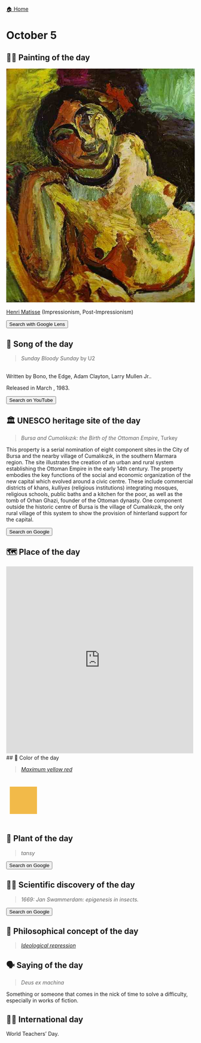 
[🏠 Home](../../index.md)

# October 5

## 🧑‍🎨 Painting of the day

<img width="600" src="../img/Henri_Matisse_1.jpg">

[Henri Matisse](http://en.wikipedia.org/wiki/Henri_Matisse) (Impressionism, Post-Impressionism)

<button class="btn btn-success"
onclick=" window.open('https://lens.google.com/uploadbyurl?url=https://iretes.github.io/one-a-day/data/img/Henri_Matisse_1.jpg','_blank')">
Search with Google Lens
</button>

## 🎼 Song of the day

> *Sunday Bloody Sunday*
by U2

<br />Written by Bono, the Edge, Adam Clayton, Larry Mullen Jr..

Released in March , 1983.

<button class="btn btn-success"
onclick=" window.open('http://www.youtube.com/search?q=Sunday Bloody Sunday by U2','_blank')">
Search on YouTube
</button>

## 🏛️ UNESCO heritage site of the day

> *Bursa and Cumalıkızık: the Birth of the Ottoman Empire*, Turkey

<p>This property is a serial nomination of eight component sites in the City of Bursa and the nearby village of Cumalıkızık, in the southern Marmara region. The site illustrates the creation of an urban and rural system establishing the Ottoman Empire in the early 14th century. The property embodies the key functions of the social and economic organization of the new capital which evolved around a civic centre. These include commercial districts of khans, <em>kulliyes</em> (religious institutions) integrating mosques, religious schools, public baths and a kitchen for the poor, as well as the tomb of Orhan Ghazi, founder of the Ottoman dynasty. One component outside the historic centre of Bursa is the village of Cumalıkızık, the only rural village of this system to show the provision of hinterland support for the capital.</p>

<button class="btn btn-success"
onclick=" window.open('http://www.google.com/search?q=Bursa and Cumalıkızık: the Birth of the Ottoman Empire','_blank')">
Search on Google
</button>

## 🗺️ Place of the day

<iframe
src="https://www.mapcrunch.com"
name="mapcrunch"
width="500"
height="500"
allowTransparency="true"
scrolling="no"
frameborder="0"
>
</iframe>
## 🎨 Color of the day

> *[Maximum yellow red](https://en.wikipedia.org/wiki/List_of_Crayola_crayon_colors#Standard_colors)*

<div style="color:#F2BA49; font-size: 100px;">&#9632;</div>

## 🌿 Plant of the day

> *tansy*

<button class="btn btn-success"
onclick=" window.open('http://www.google.com/search?q=tansy','_blank')">
Search on Google
</button>

## 🧑‍🔬 Scientific discovery of the day

> *1669: Jan Swammerdam: epigenesis in insects.*

<button class="btn btn-success"
onclick=" window.open('http://www.google.com/search?q=1669: Jan Swammerdam: epigenesis in insects.','_blank')"> 
Search on Google
</button>

## 💭 Philosophical concept of the day

> *[Ideological repression](https://en.wikipedia.org/wiki/Ideological_repression)*

## 🗣️ Saying of the day

> *Deus ex machina*

Something or someone that comes in the nick of time to solve a difficulty, especially in works of fiction.

## 🏳️‍🌈 International day

World Teachers’ Day.
